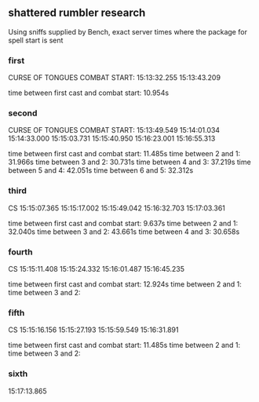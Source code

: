 ## shattered rumbler research

Using sniffs supplied by Bench, exact server times where the package for spell start is sent

### first
CURSE OF TONGUES COMBAT START: 15:13:32.255
15:13:43.209

time between first cast and combat start: 10.954s

### second
CURSE OF TONGUES COMBAT START: 15:13:49.549
15:14:01.034 
15:14:33.000 
15:15:03.731
15:15:40.950
15:16:23.001
15:16:55.313

time between first cast and combat start: 11.485s
time between 2 and 1: 31.966s
time between 3 and 2: 30.731s
time between 4 and 3: 37.219s
time between 5 and 4: 42.051s
time between 6 and 5: 32.312s

### third
CS 15:15:07.365
15:15:17.002
15:15:49.042
15:16:32.703
15:17:03.361

time between first cast and combat start: 9.637s
time between 2 and 1: 32.040s
time between 3 and 2: 43.661s
time between 4 and 3: 30.658s

### fourth
CS 15:15:11.408
15:15:24.332
15:16:01.487
15:16:45.235

time between first cast and combat start: 12.924s
time between 2 and 1:
time between 3 and 2:

### fifth
CS 15:15:16.156
15:15:27.193 
15:15:59.549
15:16:31.891 

time between first cast and combat start: 11.485s
time between 2 and 1:
time between 3 and 2:

### sixth
15:17:13.865





